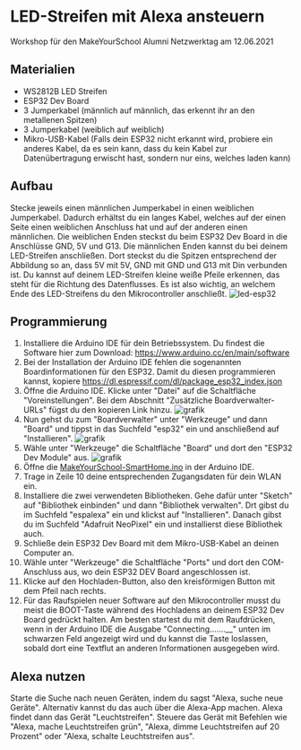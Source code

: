 # LED-Streifen mit Alexa ansteuern 
Workshop für den MakeYourSchool Alumni Netzwerktag am 12.06.2021

## Materialien
 - WS2812B LED Streifen
 - ESP32 Dev Board
 - 3 Jumperkabel (männlich auf männlich, das erkennt ihr an den metallenen Spitzen) 
 - 3 Jumperkabel (weiblich auf weiblich)
 - Mikro-USB-Kabel (Falls dein ESP32 nicht erkannt wird, probiere ein anderes Kabel, da es sein kann, dass du kein Kabel zur Datenübertragung erwischt hast, sondern nur eins, welches laden kann)
 
## Aufbau
Stecke jeweils einen männlichen Jumperkabel in einen weiblichen Jumperkabel. Dadurch erhältst du ein langes Kabel, welches auf der einen Seite einen weiblichen Anschluss hat und auf der anderen einen männlichen. Die weiblichen Enden steckst du beim ESP32 Dev Board in die Anschlüsse GND, 5V und G13. Die männlichen Enden kannst du bei deinem LED-Streifen anschließen. Dort steckst du die Spitzen entsprechend der Abbildung so an, dass 5V mit 5V, GND mit GND und G13 mit Din verbunden ist. Du kannst auf deinem LED-Streifen kleine weiße Pfeile erkennen, das steht für die Richtung des Datenflusses. Es ist also wichtig, an welchem Ende des LED-Streifens du den Mikrocontroller anschließt.
![led-esp32](https://user-images.githubusercontent.com/8758907/121436202-6efcf300-c980-11eb-92a6-3f77b4eb689f.png)

## Programmierung
1. Installiere die Arduino IDE für dein Betriebssystem. Du findest die Software hier zum Download: https://www.arduino.cc/en/main/software
2. Bei der Installation der Arduino IDE fehlen die sogenannten Boardinformationen für den ESP32. Damit du diesen programmieren kannst, kopiere https://dl.espressif.com/dl/package_esp32_index.json 
3. Öffne die Arduino IDE. Klicke unter "Datei" auf die Schaltfläche "Voreinstellungen". Bei dem Abschnitt "Zusätzliche Boardverwalter-URLs" fügst du den kopieren Link hinzu. 
![grafik](https://user-images.githubusercontent.com/8758907/121437678-fea3a100-c982-11eb-8d2b-4866af5fd97c.png)
4. Nun gehst du zum "Boardverwalter" unter "Werkzeuge" und dann "Board" und tippst in das Suchfeld "esp32" ein und anschließend auf "Installieren". 
![grafik](https://user-images.githubusercontent.com/8758907/121437614-ea5fa400-c982-11eb-89ee-417fe2a434c8.png)
5. Wähle unter "Werkzeuge" die Schaltfläche "Board" und dort den "ESP32 Dev Module" aus.
![grafik](https://user-images.githubusercontent.com/8758907/121437842-34488a00-c983-11eb-88c9-7b3c792171d1.png)
6. Öffne die [MakeYourSchool-SmartHome.ino](https://github.com/julisa99/MakeYourSchool-SmartHome/blob/main/MakeYourSchool-SmartHome.ino) in der Arduino IDE.
7. Trage in Zeile 10 deine entsprechenden Zugangsdaten für dein WLAN ein.
8. Installiere die zwei verwendeten Bibliotheken. Gehe dafür unter "Sketch" auf "Bibliothek einbinden" und dann "Bibliothek verwalten". Drt gibst du im Suchfeld "espalexa" ein und klickst auf "Installieren". Danach gibst du im Suchfeld "Adafruit NeoPixel" ein und installierst diese Bibliothek auch.
9. Schließe dein ESP32 Dev Board mit dem Mikro-USB-Kabel an deinen Computer an.
10. Wähle unter "Werkzeuge" die Schaltfläche "Ports" und dort den COM-Anschluss aus, wo dein ESP32 DEV Board angeschlossen ist.
11. Klicke auf den Hochladen-Button, also den kreisförmigen Button mit dem Pfeil nach rechts.
12. Für das Raufspielen neuer Software auf den Mikrocontroller musst du meist die BOOT-Taste während des Hochladens an deinem ESP32 Dev Board gedrückt halten. Am besten startest du mit dem Raufdrücken, wenn in der Arduino IDE die Ausgabe "Connecting.......__" unten im schwarzen Feld angezeigt wird und du kannst die Taste loslassen, sobald dort eine Textflut an anderen Informationen ausgegeben wird.

## Alexa nutzen
Starte die Suche nach neuen Geräten, indem du sagst "Alexa, suche neue Geräte". Alternativ kannst du das auch über die Alexa-App machen. Alexa findet dann das Gerät "Leuchtstreifen". Steuere das Gerät mit Befehlen wie "Alexa, mache Leuchtstreifen grün", "Alexa, dimme Leuchtstreifen auf 20 Prozent" oder "Alexa, schalte Leuchtstreifen aus".
